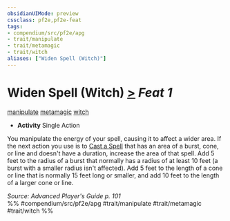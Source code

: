 ```yaml
---
obsidianUIMode: preview
cssclass: pf2e,pf2e-feat
tags:
- compendium/src/pf2e/apg
- trait/manipulate
- trait/metamagic
- trait/witch
aliases: ["Widen Spell (Witch)"]
---
```

# Widen Spell (Witch)  [>](/rules/core-rulebook/chapter-9-playing-the-game.md#Actions "Single Action") *Feat 1*  
[manipulate](/rules/traits/manipulate.md)  [metamagic](/rules/traits/metamagic.md)  [witch](/rules/traits/witch-apg.md)  

- **Activity** Single Action

You manipulate the energy of your spell, causing it to affect a wider area. If the next action you use is to [Cast a Spell](/rules/actions/cast-a-spell.md) that has an area of a burst, cone, or line and doesn't have a duration, increase the area of that spell. Add 5 feet to the radius of a burst that normally has a radius of at least 10 feet (a burst with a smaller radius isn't affected). Add 5 feet to the length of a cone or line that is normally 15 feet long or smaller, and add 10 feet to the length of a larger cone or line.

*Source: Advanced Player's Guide p. 101*  
%% #compendium/src/pf2e/apg #trait/manipulate #trait/metamagic #trait/witch %%